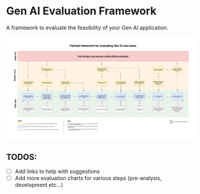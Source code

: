 # Gen AI Evaluation Framework

A framework to evaluate the feasibility of your Gen AI application.

![gen-ai-evaluation-framework-v2.png](gen-ai-evaluation-framework-v2.png)

## TODOS:

- [ ] Add links to help with suggestions
- [ ] Add more evaluation charts for various steps (pre-analysis, development etc...)
